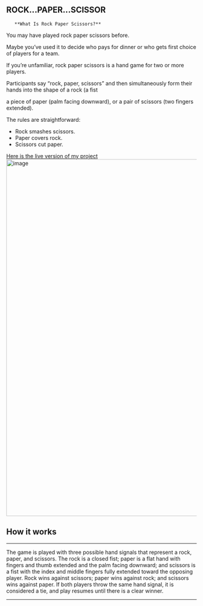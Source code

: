## ROCK...PAPER...SCISSOR

       **What Is Rock Paper Scissors?**
       
You may have played rock paper scissors before. 

Maybe you’ve used it to decide who pays for dinner or who gets first choice of players for a team.

If you’re unfamiliar, rock paper scissors is a hand game for two or more players.

Participants say “rock, paper, scissors” and then simultaneously form their hands into the shape of a rock (a fist

a piece of paper (palm facing downward), or a pair of scissors (two fingers extended).

The rules are straightforward:

   - Rock smashes scissors.
   - Paper covers rock.
   - Scissors cut paper.
   
<a href="https://rock-paper-scissor-game1.herokuapp.com/">Here is the live version of my project</a>
   <img width="942" alt="image" src="https://user-images.githubusercontent.com/100950189/206896619-755a6459-dcae-4e9b-a18b-db3bb129bd73.png">
   
   ## How it works
   ---
   The game is played with three possible hand signals that represent a rock, paper, and scissors.
   The rock is a closed fist; paper is a flat hand with fingers and thumb extended and the palm facing downward;
   and scissors is a fist with the index and middle fingers fully extended toward the opposing player.
   Rock wins against scissors; paper wins against rock; and scissors wins against paper.
   If both players throw the same hand signal, it is considered a tie, and play resumes until there is a clear winner.
   
   
   
   ---

   
